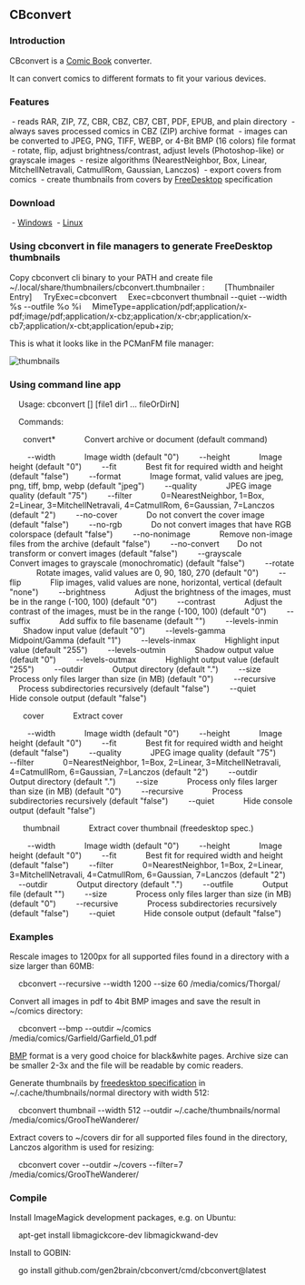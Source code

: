 ## CBconvert

### Introduction

CBconvert is a [Comic Book](http://en.wikipedia.org/wiki/Comic_Book_Archive_file) converter.

It can convert comics to different formats to fit your various devices.

### Features

 - reads RAR, ZIP, 7Z, CBR, CBZ, CB7, CBT, PDF, EPUB, and plain directory
 - always saves processed comics in CBZ (ZIP) archive format
 - images can be converted to JPEG, PNG, TIFF, WEBP, or 4-Bit BMP (16 colors) file format
 - rotate, flip, adjust brightness/contrast, adjust levels (Photoshop-like) or grayscale images
 - resize algorithms (NearestNeighbor, Box, Linear, MitchellNetravali, CatmullRom, Gaussian, Lanczos)
 - export covers from comics
 - create thumbnails from covers by [FreeDesktop](http://www.freedesktop.org/wiki/) specification

### Download

 - [Windows](https://github.com/gen2brain/cbconvert/releases/download/0.7.0/cbconvert-0.7.zip)
 - [Linux](https://github.com/gen2brain/cbconvert/releases/download/0.7.0/cbconvert-0.7.tar.gz)

### Using cbconvert in file managers to generate FreeDesktop thumbnails

Copy cbconvert cli binary to your PATH and create file ~/.local/share/thumbnailers/cbconvert.thumbnailer :
    
    [Thumbnailer Entry]
    TryExec=cbconvert
    Exec=cbconvert thumbnail --quiet --width %s --outfile %o %i
    MimeType=application/pdf;application/x-pdf;image/pdf;application/x-cbz;application/x-cbr;application/x-cb7;application/x-cbt;application/epub+zip;

This is what it looks like in the PCManFM file manager:

![thumbnails](https://bit.ly/3BaTvTV)


### Using command line app

    Usage: cbconvert <command> [<flags>] [file1 dir1 ... fileOrDirN]


    Commands:

      convert*
            Convert archive or document (default command)

        --width
            Image width (default "0")
        --height
            Image height (default "0")
        --fit
            Best fit for required width and height (default "false")
        --format
            Image format, valid values are jpeg, png, tiff, bmp, webp (default "jpeg")
        --quality
            JPEG image quality (default "75")
        --filter
            0=NearestNeighbor, 1=Box, 2=Linear, 3=MitchellNetravali, 4=CatmullRom, 6=Gaussian, 7=Lanczos (default "2")
        --no-cover
            Do not convert the cover image (default "false")
        --no-rgb
            Do not convert images that have RGB colorspace (default "false")
        --no-nonimage
            Remove non-image files from the archive (default "false")
        --no-convert
    	    Do not transform or convert images (default "false")
        --grayscale
            Convert images to grayscale (monochromatic) (default "false")
        --rotate
            Rotate images, valid values are 0, 90, 180, 270 (default "0")
        --flip
            Flip images, valid values are none, horizontal, vertical (default "none")
        --brightness
            Adjust the brightness of the images, must be in the range (-100, 100) (default "0")
        --contrast
            Adjust the contrast of the images, must be in the range (-100, 100) (default "0")
        --suffix
            Add suffix to file basename (default "")
        --levels-inmin
            Shadow input value (default "0")
        --levels-gamma
            Midpoint/Gamma (default "1")
        --levels-inmax
            Highlight input value (default "255")
        --levels-outmin
            Shadow output value (default "0")
        --levels-outmax
            Highlight output value (default "255")
        --outdir
            Output directory (default ".")
        --size
            Process only files larger than size (in MB) (default "0")
        --recursive
            Process subdirectories recursively (default "false")
        --quiet
            Hide console output (default "false")

      cover
            Extract cover

        --width
            Image width (default "0")
        --height
            Image height (default "0")
        --fit
            Best fit for required width and height (default "false")
        --quality
            JPEG image quality (default "75")
        --filter
            0=NearestNeighbor, 1=Box, 2=Linear, 3=MitchellNetravali, 4=CatmullRom, 6=Gaussian, 7=Lanczos (default "2")
        --outdir
            Output directory (default ".")
        --size
            Process only files larger than size (in MB) (default "0")
        --recursive
            Process subdirectories recursively (default "false")
        --quiet
            Hide console output (default "false")

      thumbnail
            Extract cover thumbnail (freedesktop spec.)

        --width
            Image width (default "0")
        --height
            Image height (default "0")
        --fit
            Best fit for required width and height (default "false")
        --filter
            0=NearestNeighbor, 1=Box, 2=Linear, 3=MitchellNetravali, 4=CatmullRom, 6=Gaussian, 7=Lanczos (default "2")
        --outdir
            Output directory (default ".")
        --outfile
            Output file (default "")
        --size
            Process only files larger than size (in MB) (default "0")
        --recursive
            Process subdirectories recursively (default "false")
        --quiet
            Hide console output (default "false")

### Examples

Rescale images to 1200px for all supported files found in a directory with a size larger than 60MB:

    cbconvert --recursive --width 1200 --size 60 /media/comics/Thorgal/

Convert all images in pdf to 4bit BMP images and save the result in ~/comics directory:

    cbconvert --bmp --outdir ~/comics /media/comics/Garfield/Garfield_01.pdf

[BMP](http://en.wikipedia.org/wiki/BMP_file_format) format is a very good choice for black&white pages. Archive size can be smaller 2-3x and the file will be readable by comic readers.

Generate thumbnails by [freedesktop specification](http://specifications.freedesktop.org/thumbnail-spec/thumbnail-spec-latest.html) in ~/.cache/thumbnails/normal directory with width 512:

    cbconvert thumbnail --width 512 --outdir ~/.cache/thumbnails/normal /media/comics/GrooTheWanderer/

Extract covers to ~/covers dir for all supported files found in the directory, Lanczos algorithm is used for resizing:

    cbconvert cover --outdir ~/covers --filter=7 /media/comics/GrooTheWanderer/

### Compile

Install ImageMagick development packages, e.g. on Ubuntu:

    apt-get install libmagickcore-dev libmagickwand-dev

Install to GOBIN:

    go install github.com/gen2brain/cbconvert/cmd/cbconvert@latest
